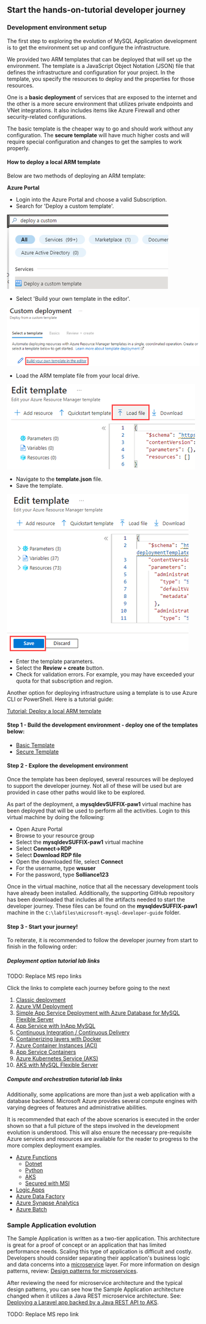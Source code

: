## Start the hands-on-tutorial developer journey

### Development environment setup

The first step to exploring the evolution of MySQL Application development is to get the environment set up and configure the infrastructure.

We provided two ARM templates that can be deployed that will set up the environment.  The template is a JavaScript Object Notation (JSON) file that defines the infrastructure and configuration for your project. In the template, you specify the resources to deploy and the properties for those resources.

One is a **basic deployment** of services that are exposed to the internet and the other is a more secure environment that utilizes private endpoints and VNet integrations.  It also includes items like Azure Firewall and other security-related configurations.

The basic template is the cheaper way to go and should work without any configuration.  The **secure template** will have much higher costs and will require special configuration and changes to get the samples to work properly.

#### How to deploy a local ARM template

Below are two methods of deploying an ARM template:

**Azure Portal**

- Login into the Azure Portal and choose a valid Subscription.
- Search for 'Deploy a custom template'.

![](media/search-for-custom-template.png)

- Select 'Build your own template in the editor'.

![](media/build-your-own-custom-template.png)

- Load the ARM template file from your local drive.

![](media/load-local-arm-template.png)

- Navigate to the **template.json** file.
- Save the template.

![](media/save-the-template.png)

- Enter the template parameters.
- Select the **Review + create** button.
- Check for validation errors. For example, you may have exceeded your quota for that subscription and region.

Another option for deploying infrastructure using a template is to use Azure CLI or PowerShell.  Here is a tutorial guide:

[Tutorial: Deploy a local ARM template](https://docs.microsoft.com/azure/azure-resource-manager/templates/deployment-tutorial-local-template?tabs=azure-cli)

#### Step 1 - Build the development environment - deploy one of the templates below:

- [Basic Template](./../artifacts/template.json)
- [Secure Template](./../artifacts/template-secure.json)

#### Step 2 - Explore the development environment

Once the template has been deployed, several resources will be deployed to support the developer journey.  Not all of these will be used but are provided in case other paths would like to be explored.

As part of the deployment, a **mysqldevSUFFIX-paw1** virtual machine has been deployed that will be used to perform all the activities.  Login to this virtual machine by doing the following:

- Open Azure Portal
- Browse to your resource group
- Select the **mysqldevSUFFIX-paw1** virtual machine
- Select **Connect->RDP**
- Select **Download RDP file**
- Open the downloaded file, select **Connect**
- For the username, type **wsuser**
- For the password, type **Solliance123**

Once in the virtual machine, notice that all the necessary development tools have already been installed.  Additionally, the supporting GitHub repository has been downloaded that includes all the artifacts needed to start the developer journey. These files can be found on the **mysqldevSUFFIX-paw1** machine in the `C:\labfiles\microsoft-mysql-developer-guide` folder.  

#### Step 3 - Start your journey!

To reiterate, it is recommended to follow the developer journey from start to finish in the following order:

##### Deployment option tutorial lab links

TODO: Replace MS repo links

Click the links to complete each journey before going to the next

1. [Classic deployment](./../artifacts/01-ClassicDeploy/README.md)
2. [Azure VM Deployment](./../artifacts/02-01-CloudDeploy-Vm/README.md)
3. [Simple App Service Deployment with Azure Database for MySQL Flexible Server](./../artifacts/02-02-CloudDeploy-AppSvc/README.md)
4. [App Service with InApp MySQL](./../artifacts/02-03-CloudDeploy-InApp/README.md)
5. [Continuous Integration / Continuous Delivery](./../artifacts/02-04-CloudDeploy-CICD/README.md)
6. [Containerizing layers with Docker](./../artifacts/03-00-Docker/README.md)
7. [Azure Container Instances (ACI)](./../artifacts/01-ClassicDeploy/README.md)
8. [App Service Containers](./../artifacts/03-02-CloudDeploy-AppService-Container/README.md)
9. [Azure Kubernetes Service (AKS)](./../artifacts/04-AKS/README.md)
10. [AKS with MySQL Flexible Server](./../artifacts/05-CloudDeploy-MySQLFlex/README.md)

##### Compute and orchestration tutorial lab links

Additionally, some applications are more than just a web application with a database backend.  Microsoft Azure provides several  compute engines with varying degrees of features and administrative abilities. 

It is recommended that each of the above scenarios is executed in the order shown so that a full picture of the steps involved in the development evolution is understood.  This will also ensure the necessary pre-requisite Azure services and resources are available for the reader to progress to the more complex deployment examples.

- [Azure Functions](https://docs.microsoft.com/en-us/azure/azure-functions/functions-overview)
  - [Dotnet](./../artifacts/06-01-FunctionApp-DotNet/README.md)
  - [Python](./../artifacts/06-02-FunctionApp-Python/README.md)
  - [AKS](./../artifacts/06-03-FunctionApp-AKS/README.md)
  - [Secured with MSI](./../artifacts/06-04-FunctionApp-MSI/README.md)
- [Logic Apps](./../artifacts/06-05-LogicApp/README.md)
- [Azure Data Factory](./../artifacts/07-01-AzureDataFactory/README.md)
- [Azure Synapse Analytics](./../artifacts/07-02-AzureSynapseAnalytics/README.md)
- [Azure Batch](./../artifacts/07-03-AzureBatch/README.md)

### Sample Application evolution

The Sample Application is written as a two-tier application.  This architecture is great for a proof of concept or an application that has limited performance needs. Scaling this type of application is difficult and costly. Developers should consider separating their application's business logic and data concerns into a [microservice](https://azure.microsoft.com/en-us/solutions/microservice-applications/#solution-architectures) layer. For more information on design patterns, review: [Design patterns for microservices](https://docs.microsoft.com/en-us/azure/architecture/microservices/design/patterns).

After reviewing the need for microservice architecture and the typical design patterns, you can see how the Sample Application architecture changed when it utilizes a Java REST microservice architecture. See: [Deploying a Laravel app backed by a Java REST API to AKS](./../artifacts/00-Sample-App/README.md).

TODO: Replace MS repo link
